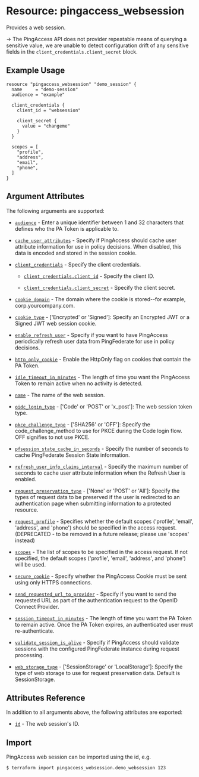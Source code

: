 # Resource: pingaccess_websession

Provides a web session.

-> The PingAccess API does not provider repeatable means of querying a sensitive value, we are unable to detect configuration drift of any sensitive fields in the `client_credentials.client_secret` block.

## Example Usage
```hcl
resource "pingaccess_websession" "demo_session" {
  name     = "demo-session"
  audience = "example"

  client_credentials {
    client_id = "websession"

    client_secret {
      value = "changeme"
    }
  }

  scopes = [
    "profile",
    "address",
    "email",
    "phone",
  ]
}
```

## Argument Attributes

The following arguments are supported:

- [`audience`](#audience) -  Enter a unique identifier between 1 and 32 characters that defines who the PA Token is applicable to.

- [`cache_user_attributes`](#cache_user_attributes) -  Specify if PingAccess should cache user attribute information for use in policy decisions. When disabled, this data is encoded and stored in the session cookie.

- [`client_credentials`](#client_credentials) - Specify the client credentials.

    - [`client_credentials.client_id`](#client_credentials-client_id) - Specify the client ID.

    - [`client_credentials.client_secret`](#client_credentials-client_secret) - Specify the client secret.

- [`cookie_domain`](#cookie_domain) -  The domain where the cookie is stored--for example, corp.yourcompany.com.

- [`cookie_type`](#cookie_type) - ['Encrypted' or 'Signed']:  Specify an Encrypted JWT or a Signed JWT web session cookie.

- [`enable_refresh_user`](#enable_refresh_user) -  Specify if you want to have PingAccess periodically refresh user data from PingFederate for use in policy decisions.

- [`http_only_cookie`](#http_only_cookie) -  Enable the HttpOnly flag on cookies that contain the PA Token.

- [`idle_timeout_in_minutes`](#idle_timeout_in_minutes) -  The length of time you want the PingAccess Token to remain active when no activity is detected.

- [`name`](#name) -  The name of the web session.
- [`oidc_login_type`](#oidc_login_type) - ['Code' or 'POST' or 'x_post']:  The web session token type.
- [`pkce_challenge_type`](#pkce_challenge_type) - ['SHA256' or 'OFF']: Specify the code_challenge_method to use for PKCE during the Code login flow. OFF signifies to not use PKCE.

- [`pfsession_state_cache_in_seconds`](#pfsession_state_cache_in_seconds) -  Specify the number of seconds to cache PingFederate Session State information.

- [`refresh_user_info_claims_interval`](#refresh_user_info_claims_interval) -  Specify the maximum number of seconds to cache user attribute information when the Refresh User is enabled.

- [`request_preservation_type`](#request_preservation_type) - ['None' or 'POST' or 'All']:  Specify the types of request data to be preserved if the user is redirected to an authentication page when submitting information to a protected resource.

- [`request_profile`](#request_profile) - Specifies whether the default scopes ('profile', 'email', 'address', and 'phone') should be specified in the access request. (DEPRECATED - to be removed in a future release; please use 'scopes' instead)

- [`scopes`](#scopes) - The list of scopes to be specified in the access request. If not specified, the default scopes ('profile', 'email', 'address', and 'phone') will be used.

- [`secure_cookie`](#secure_cookie) -  Specify whether the PingAccess Cookie must be sent using only HTTPS connections.

- [`send_requested_url_to_provider`](#send_requested_url_to_provider) -  Specify if you want to send the requested URL as part of the authentication request to the OpenID Connect Provider.

- [`session_timeout_in_minutes`](#session_timeout_in_minutes) -  The length of time you want the PA Token to remain active. Once the PA Token expires, an authenticated user must re-authenticate.

- [`validate_session_is_alive`](#validate_session_is_alive) -  Specify if PingAccess should validate sessions with the configured PingFederate instance during request processing.

- [`web_storage_type`](#web_storage_type) - ['SessionStorage' or 'LocalStorage']:  Specify the type of web storage to use for request preservation data. Default is SessionStorage.

## Attributes Reference

In addition to all arguments above, the following attributes are exported:

- [`id`](#id) - The web session's ID.

## Import

PingAccess web session can be imported using the id, e.g.

```bash
$ terraform import pingaccess_websession.demo_websession 123
```

